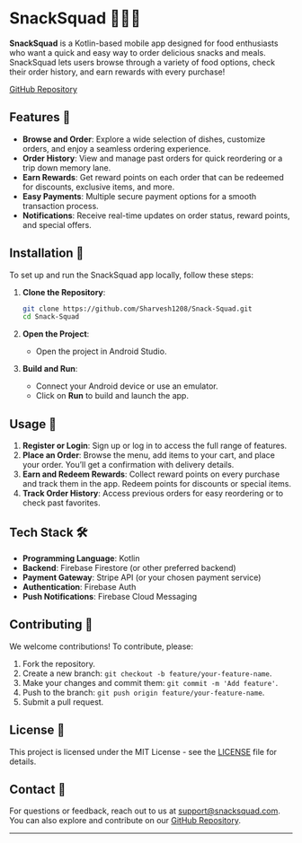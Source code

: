 # SnackSquad 🍕🍔🍟

**SnackSquad** is a Kotlin-based mobile app designed for food enthusiasts who want a quick and easy way to order delicious snacks and meals. SnackSquad lets users browse through a variety of food options, check their order history, and earn rewards with every purchase!

[GitHub Repository](https://github.com/Sharvesh1208/Snack-Squad)

## Features 🚀

- **Browse and Order**: Explore a wide selection of dishes, customize orders, and enjoy a seamless ordering experience.
- **Order History**: View and manage past orders for quick reordering or a trip down memory lane.
- **Earn Rewards**: Get reward points on each order that can be redeemed for discounts, exclusive items, and more.
- **Easy Payments**: Multiple secure payment options for a smooth transaction process.
- **Notifications**: Receive real-time updates on order status, reward points, and special offers.

## Installation 📲

To set up and run the SnackSquad app locally, follow these steps:

1. **Clone the Repository**:
   ```bash
   git clone https://github.com/Sharvesh1208/Snack-Squad.git
   cd Snack-Squad
   ```

2. **Open the Project**:
   - Open the project in Android Studio.

3. **Build and Run**:
   - Connect your Android device or use an emulator.
   - Click on **Run** to build and launch the app.

## Usage 📖

1. **Register or Login**: Sign up or log in to access the full range of features.
2. **Place an Order**: Browse the menu, add items to your cart, and place your order. You’ll get a confirmation with delivery details.
3. **Earn and Redeem Rewards**: Collect reward points on every purchase and track them in the app. Redeem points for discounts or special items.
4. **Track Order History**: Access previous orders for easy reordering or to check past favorites.

## Tech Stack 🛠️

- **Programming Language**: Kotlin
- **Backend**: Firebase Firestore (or other preferred backend)
- **Payment Gateway**: Stripe API (or your chosen payment service)
- **Authentication**: Firebase Auth
- **Push Notifications**: Firebase Cloud Messaging

## Contributing 🤝

We welcome contributions! To contribute, please:

1. Fork the repository.
2. Create a new branch: `git checkout -b feature/your-feature-name`.
3. Make your changes and commit them: `git commit -m 'Add feature'`.
4. Push to the branch: `git push origin feature/your-feature-name`.
5. Submit a pull request.

## License 📄

This project is licensed under the MIT License - see the [LICENSE](LICENSE) file for details.

## Contact 📧

For questions or feedback, reach out to us at [support@snacksquad.com](mailto:sharveshraj2004.com). You can also explore and contribute on our [GitHub Repository](https://github.com/Sharvesh1208/Snack-Squad).

---

